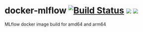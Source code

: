# docker-mlflow [![Build Status](https://travis-ci.org/pando85/docker-mlflow.svg?branch=master)](https://travis-ci.org/pando85/docker-mlflow)  [![](https://images.microbadger.com/badges/image/pando85/docker-mlflow.svg)](https://cloud.docker.com/repository/docker/pando85/mlflow) [![](https://images.microbadger.com/badges/version/pando85/mlflow.svg)](https://cloud.docker.com/repository/docker/pando85/mlflow)

MLflow docker image build for amd64 and arm64
